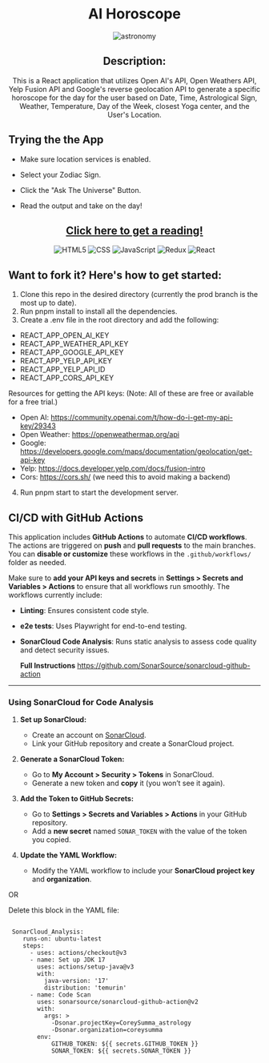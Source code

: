 <div id="description" align="center">

# AI Horoscope


![astronomy](https://github.com/CoreySumma/astrology/assets/66542022/99aa273a-3a59-4bdf-938a-0158a0883764)



## Description:
This is a React application that utilizes Open AI's API, Open Weathers API, Yelp Fusion API and Google's reverse geolocation API to generate a specific horoscope for the day for the user based on Date, Time, Astrological Sign, Weather, Temperature, Day of the Week, closest Yoga center, and the User's Location.

</div>

## Trying the the App

- Make sure location services is enabled.

- Select your Zodiac Sign.

- Click the "Ask The Universe" Button.

- Read the output and take on the day!

<div align='center'>

 ## [Click here to get a reading!](https://mydailyprediction.netlify.app/)
  
![HTML5](https://img.shields.io/badge/html5-%23E34F26.svg?style=for-the-badge&logo=html5&logoColor=white)
![CSS](https://img.shields.io/badge/CSS-239120?&style=for-the-badge&logo=css3&logoColor=white)
![JavaScript](https://img.shields.io/badge/JavaScript-323330?style=for-the-badge&logo=javascript&logoColor=F7DF1E)
![Redux](https://img.shields.io/badge/redux-%23593d88.svg?style=for-the-badge&logo=redux&logoColor=white)
![React](https://img.shields.io/badge/react-%2320232a.svg?style=for-the-badge&logo=react&logoColor=%2361DAFB)

</div>

## Want to fork it? Here's how to get started:
<div id="steps-to-fork" align="left">

1. Clone this repo in the desired directory (currently the prod branch is the most up to date).   
2. Run pnpm install to install all the dependencies.  
3. Create a .env file in the root directory and add the following:  

- REACT_APP_OPEN_AI_KEY 
- REACT_APP_WEATHER_API_KEY
- REACT_APP_GOOGLE_API_KEY
- REACT_APP_YELP_API_KEY
- REACT_APP_YELP_API_ID
- REACT_APP_CORS_API_KEY

Resources for getting the API keys: (Note: All of these are free or available for a free trial.)
- Open AI: https://community.openai.com/t/how-do-i-get-my-api-key/29343
- Open Weather: https://openweathermap.org/api
- Google: https://developers.google.com/maps/documentation/geolocation/get-api-key
- Yelp: https://docs.developer.yelp.com/docs/fusion-intro
- Cors: https://cors.sh/ (we need this to avoid making a backend)

4. Run pnpm start to start the development server.

## CI/CD with GitHub Actions

This application includes **GitHub Actions** to automate **CI/CD workflows**. The actions are triggered on **push** and **pull requests** to the main branches. You can **disable or customize** these workflows in the `.github/workflows/` folder as needed.  

Make sure to **add your API keys and secrets** in **Settings > Secrets and Variables > Actions** to ensure that all workflows run smoothly. The workflows currently include:

- **Linting**: Ensures consistent code style.
- **e2e tests**: Uses Playwright for end-to-end testing.
- **SonarCloud Code Analysis**: Runs static analysis to assess code quality and detect security issues.

  **Full Instructions** https://github.com/SonarSource/sonarcloud-github-action

---

### Using SonarCloud for Code Analysis

1. **Set up SonarCloud:**
   - Create an account on [SonarCloud](https://sonarcloud.io/).
   - Link your GitHub repository and create a SonarCloud project.

2. **Generate a SonarCloud Token:**
   - Go to **My Account > Security > Tokens** in SonarCloud.
   - Generate a new token and **copy** it (you won’t see it again).

3. **Add the Token to GitHub Secrets:**
   - Go to **Settings > Secrets and Variables > Actions** in your GitHub repository.
   - Add a **new secret** named `SONAR_TOKEN` with the value of the token you copied.

4. **Update the YAML Workflow:**
   - Modify the YAML workflow to include your **SonarCloud project key** and **organization**.

OR

Delete this block in the YAML file:

<code>
 SonarCloud_Analysis:
    runs-on: ubuntu-latest
    steps:
      - uses: actions/checkout@v3
      - name: Set up JDK 17
        uses: actions/setup-java@v3
        with:
          java-version: '17'
          distribution: 'temurin'
      - name: Code Scan
        uses: sonarsource/sonarcloud-github-action@v2
        with:
          args: >
            -Dsonar.projectKey=CoreySumma_astrology
            -Dsonar.organization=coreysumma
        env:
            GITHUB_TOKEN: ${{ secrets.GITHUB_TOKEN }}
            SONAR_TOKEN: ${{ secrets.SONAR_TOKEN }}
</code>

</div>
